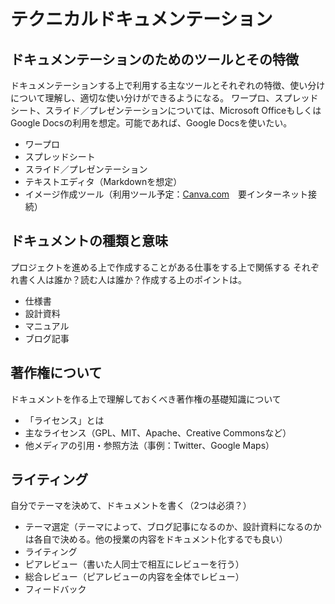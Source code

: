 # テクニカルドキュメンテーション

## ドキュメンテーションのためのツールとその特徴
ドキュメンテーションする上で利用する主なツールとそれぞれの特徴、使い分けについて理解し、適切な使い分けができるようになる。
ワープロ、スプレッドシート、スライド／プレゼンテーションについては、Microsoft OfficeもしくはGoogle Docsの利用を想定。可能であれば、Google Docsを使いたい。

- ワープロ
- スプレッドシート
- スライド／プレゼンテーション
- テキストエディタ（Markdownを想定）
- イメージ作成ツール（利用ツール予定：[Canva.com](https://www.canva.com/)　要インターネット接続）

## ドキュメントの種類と意味
プロジェクトを進める上で作成することがある仕事をする上で関係する
それぞれ書く人は誰か？読む人は誰か？作成する上のポイントは。

- 仕様書
- 設計資料
- マニュアル
- ブログ記事

## 著作権について
ドキュメントを作る上で理解しておくべき著作権の基礎知識について
- 「ライセンス」とは
- 主なライセンス（GPL、MIT、Apache、Creative Commonsなど）
- 他メディアの引用・参照方法（事例：Twitter、Google Maps）

## ライティング
自分でテーマを決めて、ドキュメントを書く（2つは必須？）
- テーマ選定（テーマによって、ブログ記事になるのか、設計資料になるのかは各自で決める。他の授業の内容をドキュメント化するでも良い）
- ライティング
- ピアレビュー（書いた人同士で相互にレビューを行う）
- 総合レビュー（ピアレビューの内容を全体でレビュー）
- フィードバック
